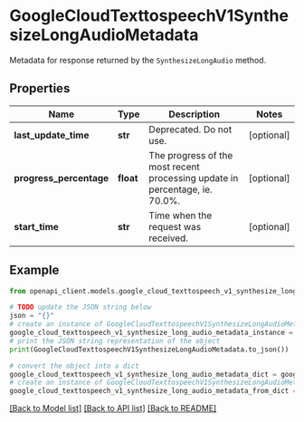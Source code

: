 # GoogleCloudTexttospeechV1SynthesizeLongAudioMetadata

Metadata for response returned by the `SynthesizeLongAudio` method.

## Properties

Name | Type | Description | Notes
------------ | ------------- | ------------- | -------------
**last_update_time** | **str** | Deprecated. Do not use. | [optional] 
**progress_percentage** | **float** | The progress of the most recent processing update in percentage, ie. 70.0%. | [optional] 
**start_time** | **str** | Time when the request was received. | [optional] 

## Example

```python
from openapi_client.models.google_cloud_texttospeech_v1_synthesize_long_audio_metadata import GoogleCloudTexttospeechV1SynthesizeLongAudioMetadata

# TODO update the JSON string below
json = "{}"
# create an instance of GoogleCloudTexttospeechV1SynthesizeLongAudioMetadata from a JSON string
google_cloud_texttospeech_v1_synthesize_long_audio_metadata_instance = GoogleCloudTexttospeechV1SynthesizeLongAudioMetadata.from_json(json)
# print the JSON string representation of the object
print(GoogleCloudTexttospeechV1SynthesizeLongAudioMetadata.to_json())

# convert the object into a dict
google_cloud_texttospeech_v1_synthesize_long_audio_metadata_dict = google_cloud_texttospeech_v1_synthesize_long_audio_metadata_instance.to_dict()
# create an instance of GoogleCloudTexttospeechV1SynthesizeLongAudioMetadata from a dict
google_cloud_texttospeech_v1_synthesize_long_audio_metadata_from_dict = GoogleCloudTexttospeechV1SynthesizeLongAudioMetadata.from_dict(google_cloud_texttospeech_v1_synthesize_long_audio_metadata_dict)
```
[[Back to Model list]](../README.md#documentation-for-models) [[Back to API list]](../README.md#documentation-for-api-endpoints) [[Back to README]](../README.md)


